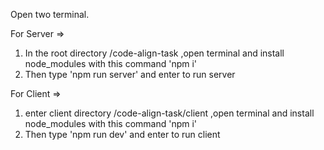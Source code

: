 Open two terminal.

For Server =>
   1. In the root directory /code-align-task ,open terminal and install node_modules with this command 'npm i'
   2. Then type 'npm run server' and enter to run server

For Client =>
   1. enter client directory /code-align-task/client ,open terminal and install node_modules with this command 'npm i'
   2. Then type 'npm run dev' and enter to run client